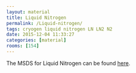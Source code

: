 ```yaml
---
layout: material
title: Liquid Nitrogen
permalink: /Liquid-nitrogen/
tags: cryogen liquid nitrogen LN LN2 N2
date: 2015-12-04 11:33:27
categories: [material]
rooms: [154]
---
```


The MSDS for Liquid Nitrogen can be found [here](/sheets/liquid-nitrogen.pdf).

